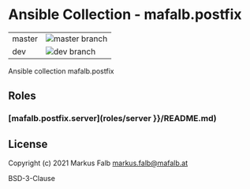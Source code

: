 # Ansible Collection - mafalb.postfix


|||
|---|---|
|master|![master branch](https://github.com/mafalb/ansible-collection-postfix/workflows/CI/badge.svg?branch=master)|
|dev|![dev branch](https://github.com/mafalb/ansible-collection-postfix/workflows/CI/badge.svg?branch=dev)|


Ansible collection mafalb.postfix

## Roles

### [mafalb.postfix.server](roles/server }}/README.md)

## License

Copyright (c) 2021 Markus Falb <markus.falb@mafalb.at>

BSD-3-Clause
